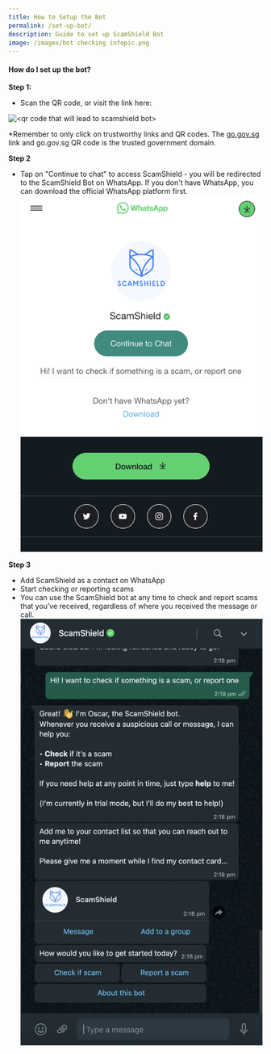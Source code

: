 ```yaml
---
title: How to Setup the Bot
permalink: /set-up-bot/
description: Guide to set up ScamShield Bot
image: /images/bot checking infopic.png
---
```

#### **How do I set up the bot?**


**Step 1:**

*   Scan the QR code, or visit the link here:

<img style="width:75%" alt="<qr code that will lead to scamshield bot>" src="/images/qrcode%20scamshield.png">

*Remember to only click on trustworthy links and QR codes. The [go.gov.sg](http://go.gov.sg) link and go.gov.sg QR code is the trusted government domain.





**Step 2**

*   Tap on "Continue to chat" to access ScamShield - you will be redirected to the ScamShield Bot on WhatsApp. If you don't have WhatsApp, you can download the official WhatsApp platform first.
 ![Redirect to Bot on WhatsApp](/images/redirection%20to%20bot.png)
 
 **Step 3**

*   Add ScamShield as a contact on WhatsApp
*   Start checking or reporting scams 
*   You can use the ScamShield bot at any time to check and report scams that you’ve received, regardless of where you received the message or call.
![Bot Start Chat](/images/ss%20bot%20opening%20dialogue.png)